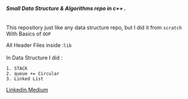 #### *Small Data Structure & Algorithms repo in c++ .* <br><br>
This repository just like any data structure repo, but I did it from `scratch` With Basics of `OOP`

All Header Files inside :`lib` <br><br>
In Data Structure I did :

    1. STACK
    2. queue += Circular
    3. Linked List


   [Linkedin](#NULL),[Medium](#https://medium.com/@1mohamed.rabee)